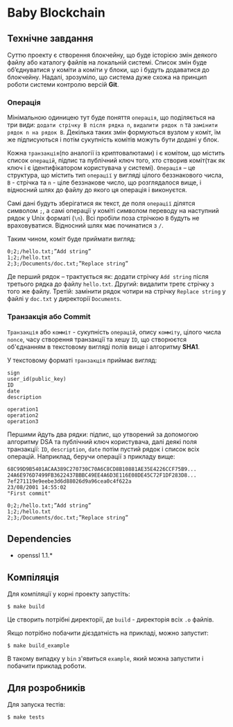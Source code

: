 # Baby Blockchain 

## Технічне завдання

Суттю проекту є створення блокчейну, що буде історією змін деякого файлу або
каталогу файлів на локальній системі. Список змін буде об’єднуватися у коміти а
коміти у блоки, що і будуть додаватися до блокчейну. Надалі, зрозуміло, що
система дуже схожа на принцип роботи системи контролю версій **Git**.

### Операція

Мінімальною одиницею тут буде поняття `операція`, що поділяється на три види:
`додати стрічку B після рядка n`, `видалити рядок n` та `замінити рядок n на
рядок B`. Декілька таких змін формуються вузлом у коміт, їм же підписуються і
потім сукупність комітів можуть бути додані у блок.

Кожна `транзакція`(по аналогії із криптовалютами) і є комітом, що містить список
`операцій`, підпис та публічний ключ того, хто створив коміт(так як ключ і є
ідентифікатором користувача у системі). `Операція` – це структура, що містить тип
`операції` у вигляді цілого беззнакового числа, `B` - стрічка та `n` - ціле
беззнакове число, що розглядалося вище, і відносний шлях до файлу до якого ця
операція і виконуєтся.

Самі дані будуть зберігатися як текст, де поля `операції` ділятся символом `;`, а
самі операції у коміті символом переводу на наступний рядок у Unix форматі (`\n`).
Всі пробіли поза стрічкою `B` будуть не враховуватися. Відносний шлях має
починатися з `/`.

Таким  чином, коміт буде приймати вигляд:
```text
0;2;/hello.txt;”Add string”
1;2;/hello.txt
2;3;/Documents/doc.txt;”Replace string”
```
 
Де перший рядок – трактується як: додати  стрічку `Add string` після третього
рядка до файлу `hello.txt`. Другий: видалити третє стрічку з того же файлу.
Третій: замінити рядок чотири на стрічку `Replace string` у файлі у `doc.txt`
у директорії `Documents`.

### Транзакція або Commit

`Транзакція` або `комміт` - сукупність `операцій`, опису `комміту`, цілого
числа `nonce`, часу створення транзакції та хешу `ID`, що створюєтся об'єднанням
в текстовому вигляді полів вище і алгоритму **SHA1**.

У текстовому форматі `транзакція` приймає вигляд:

``` text
sign
user_id(public_key)
ID
date
description

operation1
operation2
operation3
```

Першими йдуть два рядки: підпис, що утворений за допомогою алгоритму DSA та
публічний ключ користувача, далі деякі поля транзакції: `ID`, `description`,
`date` потім пустий рядок і список всіх операцій. Наприклад, беручи операції з
прикладy вище:

``` text
68C99D9B5401ACAA389C270730C70A6C8CD8B10881AE35E4226CCF75B9...
24A6E976D7499FB3622437BBBC49EE4A6D3E116E08DE45C72F1DF283D8...
7ef271119e9eebe3d6d88026d9a96cea0c4f622a
23/08/2001 14:55:02
"First commit"

0;2;/hello.txt;”Add string”
1;2;/hello.txt
2;3;/Documents/doc.txt;”Replace string”
```


## Dependencies

- openssl 1.1.*


## Компіляція

Для компіляції у корні проекту запустіть:

``` shell
$ make build
```

Це створить потрібні директорії, де `build` - директорія всіх `.o` файлів.

Якщо потрібно побачити дієздатність на прикладі, можно запустит:

``` shell
$ make build_example
```

В такому випадку у `bin` з'явиться `example`, який можна запустити і побачити
приклад роботи.

## Для розробників 

Для запуска тестів:

``` shell
$ make tests
```
